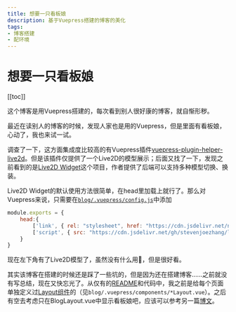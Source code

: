 ```yaml
---
title: 想要一只看板娘
description: 基于Vuepress搭建的博客的美化
tags: 
- 博客搭建
- 配环境
---
```


# 想要一只看板娘

[[toc]]

这个博客是用Vuepress搭建的，每次看到别人很好康的博客，就自惭形秽。

最近在读别人的博客的时候，发现人家也是用的Vuepress，但是里面有看板娘，心动了，我也来试一试。

调查了一下，这方面集成度比较高的有Vuepress插件[vuepress-plugin-helper-live2d](https://github.com/JoeyBling/vuepress-plugin-helper-live2d)。但是该插件仅提供了一个Live2D的模型展示；后面又找了一下，发现之前看到的是[Live2D Widget](https://github.com/stevenjoezhang/live2d-widget)这个项目，作者提供了后端可以支持多种模型切换、换装。

Live2D Widget的默认使用方法很简单，在head里加载上就行了。那么对Vuepress来说，只需要在[`blog/.vuepress/config.js`](https://github.com/Forsworns/blog/tree/master/blog/.vuepress)中添加

```javascript
module.exports = {
	head:{
		['link', { rel: "stylesheet", href: "https://cdn.jsdelivr.net/npm/font-awesome/css/font-awesome.min.css" }],
        ['script', { src: "https://cdn.jsdelivr.net/gh/stevenjoezhang/live2d-widget@latest/autoload.js" }],
    }   
}
```

现在左下角有了Live2D模型了，虽然没有什么用:see_no_evil:，但是很好看。

其实该博客在搭建的时候还是踩了一些坑的，但是因为还在搭建博客……之前就没有写总结，现在又快忘光了。从仅有的[README](https://github.com/Forsworns/blog)和代码中，我之前是给每个页面单独定义过[Layout组件](https://github.com/Forsworns/blog/tree/master/blog/.vuepress)的（见`blog/.vuepress/components/*Layout.vue`）。之后有空去考虑只在BlogLayout.vue中显示看板娘吧，应该可以参考另一篇[博文](https://blog.csdn.net/qq_36357242/article/details/100063063)。

